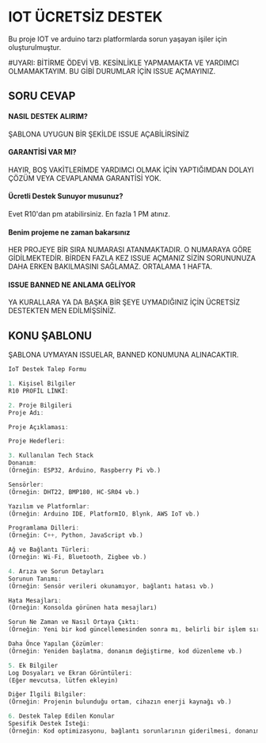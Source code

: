 
# IOT ÜCRETSİZ DESTEK

Bu proje IOT ve arduino tarzı platformlarda sorun yaşayan işiler için oluşturulmuştur.

#UYARI: BİTİRME ÖDEVİ VB. KESİNLİKLE YAPMAMAKTA VE YARDIMCI OLMAMAKTAYIM. BU GİBİ DURUMLAR İÇİN ISSUE AÇMAYINIZ.

## SORU CEVAP
#### NASIL DESTEK ALIRIM?

ŞABLONA UYUGUN BİR ŞEKİLDE ISSUE AÇABİLİRSİNİZ

#### GARANTİSİ VAR MI?

HAYIR, BOŞ VAKİTLERİMDE YARDIMCI OLMAK İÇİN YAPTIĞIMDAN DOLAYI ÇÖZÜM VEYA CEVAPLANMA GARANTİSİ YOK.

#### Ücretli Destek Sunuyor musunuz?

Evet R10'dan pm atabilirsiniz. En fazla 1 PM atınız.

#### Benim projeme ne zaman bakarsınız

HER PROJEYE BİR SIRA NUMARASI ATANMAKTADIR. O NUMARAYA GÖRE GİDİLMEKTEDİR. BİRDEN FAZLA KEZ ISSUE AÇMANIZ SİZİN SORUNUNUZA DAHA ERKEN BAKILMASINI SAĞLAMAZ. ORTALAMA 1 HAFTA.

#### ISSUE BANNED NE ANLAMA GELİYOR
YA KURALLARA YA DA BAŞKA BİR ŞEYE UYMADIĞINIZ İÇİN ÜCRETSİZ DESTEKTEN MEN EDİLMİŞSİNİZ.







## KONU ŞABLONU
ŞABLONA UYMAYAN ISSUELAR, BANNED KONUMUNA ALINACAKTIR.

```javascript
IoT Destek Talep Formu

1. Kişisel Bilgiler
R10 PROFİL LİNKİ:

2. Proje Bilgileri
Proje Adı:

Proje Açıklaması:

Proje Hedefleri:

3. Kullanılan Tech Stack
Donanım:
(Örneğin: ESP32, Arduino, Raspberry Pi vb.)

Sensörler:
(Örneğin: DHT22, BMP180, HC-SR04 vb.)

Yazılım ve Platformlar:
(Örneğin: Arduino IDE, PlatformIO, Blynk, AWS IoT vb.)

Programlama Dilleri:
(Örneğin: C++, Python, JavaScript vb.)

Ağ ve Bağlantı Türleri:
(Örneğin: Wi-Fi, Bluetooth, Zigbee vb.)

4. Arıza ve Sorun Detayları
Sorunun Tanımı:
(Örneğin: Sensör verileri okunamıyor, bağlantı hatası vb.)

Hata Mesajları:
(Örneğin: Konsolda görünen hata mesajları)

Sorun Ne Zaman ve Nasıl Ortaya Çıktı:
(Örneğin: Yeni bir kod güncellemesinden sonra mı, belirli bir işlem sırasında mı vb.)

Daha Önce Yapılan Çözümler:
(Örneğin: Yeniden başlatma, donanım değiştirme, kod düzenleme vb.)

5. Ek Bilgiler
Log Dosyaları ve Ekran Görüntüleri:
(Eğer mevcutsa, lütfen ekleyin)

Diğer İlgili Bilgiler:
(Örneğin: Projenin bulunduğu ortam, cihazın enerji kaynağı vb.)

6. Destek Talep Edilen Konular
Spesifik Destek İsteği:
(Örneğin: Kod optimizasyonu, bağlantı sorunlarının giderilmesi, donanım entegrasyonu vb.)


```
